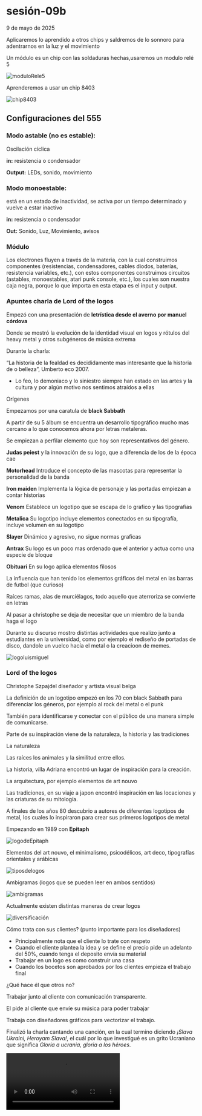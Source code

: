 # sesión-09b

9 de mayo de 2025

Aplicaremos lo aprendido a otros chips y saldremos de lo sonnoro para adentrarnos en la luz y el movimiento

Un módulo es un chip con las soldaduras hechas,usaremos un modulo relé 5

![moduloRele5](./archivos/moduloRele5.jpg)

Aprenderemos a usar un chip 8403

![chip8403](./archivos/chip8403.jpg)

## Configuraciones del 555

### **Modo astable (no es estable):**

Oscilación cíclica

**in:** resistencia o condensador

**Output:** LEDs, sonido, movimiento

### **Modo monoestable:**

está en un estado de inactividad, se activa por un tiempo determinado y vuelve a estar inactivo

**in:** resistencia o condensador

**Out:** Sonido, Luz, Movimiento, avisos

### Módulo

Los electrones fluyen a través de la materia, con la cual construimos componentes (resistencias, condensadores, cables diodos, baterías, resistencia variables, etc.), con estos componentes construimos circuitos (astables, monoestables, atari punk console, etc.), los cuales son nuestra caja negra, porque lo que importa en esta etapa es el input y output.

### Apuntes charla de Lord of the logos

Empezó con una presentación de **letrística desde el averno por manuel córdova**

Donde se mostró la evolución de la identidad visual en logos y rótulos del heavy metal y otros subgéneros de música extrema

Durante la charla:

“La historia de la fealdad es decididamente mas interesante que la historia de o belleza”, Umberto eco 2007.

- Lo feo, lo demoniaco y lo siniestro siempre han estado en las artes y la cultura y por algún motivo nos sentimos atraídos a ellas

Orígenes

 Empezamos por una caratula de **black Sabbath**

A partir de su 5 álbum se encuentra un desarrollo tipográfico mucho mas cercano a lo que conocemos ahora por letras metaleras.

Se empiezan a perfilar elemento que hoy son representativos del género.

**Judas peiest** y la innovación de su logo, que a diferencia de los de la época cae

**Motorhead**
Introduce el concepto de las mascotas para representar la personalidad de la banda

**Iron maiden**
Implementa la lógica de personaje y las portadas empiezan a contar historias

**Venom**
Establece un logotipo que se escapa de lo grafico y las tipografías

**Metalica**
Su logotipo incluye elementos conectados en su tipografía, incluye volumen en su logotipo

**Slayer**
Dinámico y agresivo, no sigue normas graficas

**Antrax**
Su logo es un poco mas ordenado que el anterior y actua como una especie de bloque

**Obituari**
En su logo aplica elementos filosos

La influencia que han tenido los elementos gráficos del metal en las barras de futbol (que curioso)

Raíces ramas, alas de murciélagos, todo aquello que aterroriza se convierte en letras

 Al pasar a christophe se deja de necesitar que un miembro de la banda haga el logo

Durante su discurso mostro distintas actividades que realizo junto a estudiantes en la universidad, como por ejemplo el rediseño de portadas de disco, dandole un vuelco hacía el metal o la creacioon de memes.

 ![logoluismiguel](./archivos/logoLuisMiguel.jpg)

### Lord of the logos

Christophe Szpajdel diseñador y artista visual belga

La definición de un logotipo empezó en los 70 con black Sabbath para diferenciar los géneros, por ejemplo al rock del metal o el punk

También para identificarse y conectar con el público de una manera simple de comunicarse.

Parte de su inspiración viene de la naturaleza, la historia y las tradiciones

La naturaleza

Las raíces los animales y la similitud entre ellos.

La historia, villa Adriana encontró un lugar de inspiración para la creación.

La arquitectura, por ejemplo elementos de art nouvo

Las tradiciones, en su viaje a japon encontró inspiración en las locaciones y las criaturas de su mitología.

A finales de los años 80 descubrio a autores de diferentes logotipos de metal, los cuales lo inspiraron para crear sus primeros logotipos de metal

Empezando en 1989 con **Epitaph**

![logodeEpitaph](./archivos/logoDeEpitaph.jpg)

Elementos del art nouvo, el minimalismo, psicodélicos, art deco, tipografías orientales y arábicas

![tiposdelogos](./archivos/tiposDeLogos.jpg)

Ambigramas (logos que se pueden leer en ambos sentidos)

![ambigramas](./archivos/tipos%20de%20logos.jpg)

Actualmente existen distintas maneras de crear logos

![diversificación](./archivos/diversificacion.jpg)

Cómo trata con sus clientes? (punto importante para los diseñadores)

- Principalmente nota que el cliente lo trate con respeto
- Cuando el cliente plantea la idea y se define el precio pide un adelanto del 50%, cuando tenga el deposito envía su material
- Trabajar en un logo es como construir una casa
- Cuando los bocetos son aprobados por los clientes empieza el trabajo final

¿Qué hace él que otros no?

Trabajar junto al cliente con comunicación transparente.

El pide al cliente que envíe su música para poder trabajar

Trabaja con diseñadores gráficos para vectorizar el trabajo.

Finalizó la charla cantando una canción, en la cual termino diciendo *¡Slava Ukraini, Heroyam Slava!*, el cuál por lo que investigué es un grito Ucraniano que significa *Gloria a ucrania, gloria a los héroes*.

![videocanción](./archivos/videoCancion.mp4)
